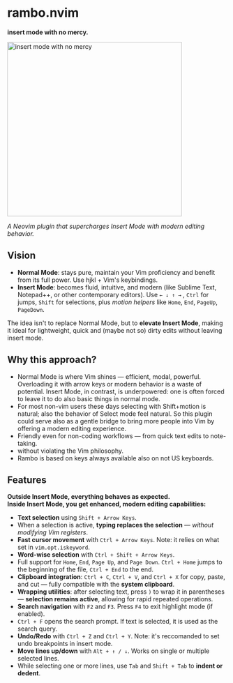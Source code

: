 # rambo.nvim

**insert mode with no mercy.**

<img src="https://i.imgur.com/w6gPgFJ.jpeg" alt="insert mode with no mercy" width="400"/>

_A Neovim plugin that supercharges Insert Mode with modern editing behavior._

## Vision

- **Normal Mode**: stays pure, maintain your Vim proficiency and benefit from its full power. Use hjkl + Vim's keybindings.
- **Insert Mode**: becomes fluid, intuitive, and modern (like Sublime Text, Notepad++, or other contemporary editors). Use `← ↓ ↑ →` , `Ctrl` for jumps, `Shift` for selections, plus *motion helpers* like `Home`, `End`, `PageUp`, `PageDown`.

The idea isn't to replace Normal Mode, but to **elevate Insert Mode**, making it ideal for lightweight, quick and (maybe not so) dirty edits without leaving insert mode.

## Why this approach?

- Normal Mode is where Vim shines — efficient, modal, powerful. Overloading it with arrow keys or modern behavior is a waste of potential. Insert Mode, in contrast, is underpowered: one is often forced to leave it to do also basic things in normal mode.
- For most non-vim users these days selecting with Shift+motion is natural; also the behavior of Select mode feel natural. So this plugin could serve also as a gentle bridge to bring more people into Vim by offering a modern editing experience.
- Friendly even for non-coding workflows — from quick text edits to note-taking.
- without violating the Vim philosophy.
- Rambo is based on keys always available also on not US keyboards.

## Features

**Outside Insert Mode, everything behaves as expected.**  
**Inside Insert Mode, you get enhanced, modern editing capabilities:**

- **Text selection** using `Shift + Arrow Keys`.
- When a selection is active, **typing replaces the selection** — *without modifying Vim registers*.
- **Fast cursor movement** with `Ctrl + Arrow Keys`. Note: it relies on what set in `vim.opt.iskeyword`.
- **Word-wise selection** with `Ctrl + Shift + Arrow Keys`.
- Full support for `Home`, `End`, `Page Up`, and `Page Down`.
  `Ctrl + Home` jumps to the beginning of the file, `Ctrl + End` to the end.
- **Clipboard integration**: `Ctrl + C`, `Ctrl + V`, and `Ctrl + X` for copy, paste, and cut — fully compatible with the **system clipboard**.
- **Wrapping utilities**: after selecting text, press `)` to wrap it in parentheses — **selection remains active**, allowing for rapid repeated operations.
- **Search navigation** with `F2` and `F3`. Press `F4` to exit highlight mode (if enabled).
- `Ctrl + F` opens the search prompt. If text is selected, it is used as the search query.
- **Undo/Redo** with `Ctrl + Z` and `Ctrl + Y`. Note: it's reccomanded to set undo breakpoints in insert mode.
- **Move lines up/down** with `Alt + ↑ / ↓`. Works on single or multiple selected lines.
- While selecting one or more lines, use `Tab` and `Shift + Tab` to **indent or dedent**.
